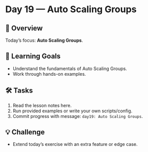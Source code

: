 # Day 19 — Auto Scaling Groups

## 📖 Overview
Today’s focus: **Auto Scaling Groups**.

## 🎯 Learning Goals
- Understand the fundamentals of Auto Scaling Groups.
- Work through hands-on examples.

## 🛠️ Tasks
1. Read the lesson notes here.
2. Run provided examples or write your own scripts/config.
3. Commit progress with message: `day19: Auto Scaling Groups`.

## 💡 Challenge
- Extend today’s exercise with an extra feature or edge case.
